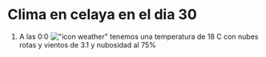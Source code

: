 # Clima en celaya en el dia 30

1. A las 0:0 !["icon weather"](http://openweathermap.org/img/w/04n.png) tenemos una temperatura de 18 C con nubes rotas y  vientos de 3.1 y nubosidad al 75%
